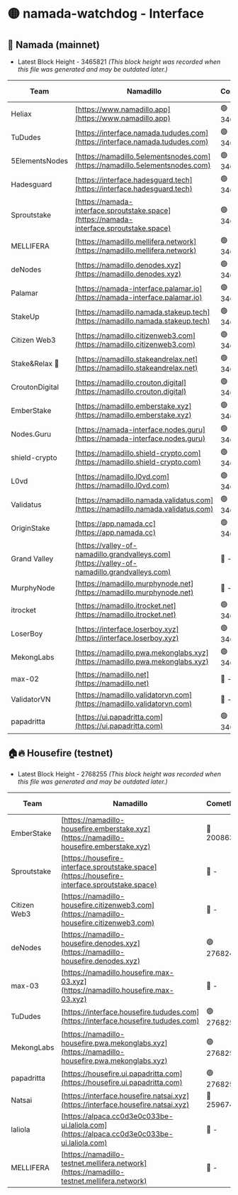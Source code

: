 # 🟡 namada-watchdog - Interface

## 🚀 Namada (mainnet)
- Latest Block Height - 3465821 *(This block height was recorded when this file was generated and may be outdated later.)*

| Team | Namadillo | CometBFT | Indexer | MASP Indexer |
|-|-|-|-|-|
| Heliax | [https://www.namadillo.app](https://www.namadillo.app) | 🟢 3465797 | 🟢 3465797 | 🟢 3465797 |
| TuDudes | [https://interface.namada.tududes.com](https://interface.namada.tududes.com) | 🟢 3465798 | 🟢 3465798 | 🟢 3465798 |
| 5ElementsNodes | [https://namadillo.5elementsnodes.com](https://namadillo.5elementsnodes.com) | 🟢 3465798 | 🟢 3465798 | 🟢 3465798 |
| Hadesguard | [https://interface.hadesguard.tech](https://interface.hadesguard.tech) | 🟢 3465799 | 🟢 3465799 | 🟢 3465799 |
| Sproutstake | [https://namada-interface.sproutstake.space](https://namada-interface.sproutstake.space) | 🟢 3465800 | 🟢 3465800 | 🟢 3465800 |
| MELLIFERA | [https://namadillo.mellifera.network](https://namadillo.mellifera.network) | 🟢 3465801 | 🟢 3465801 | 🟢 3465801 |
| deNodes | [https://namadillo.denodes.xyz](https://namadillo.denodes.xyz) | 🟢 3465802 | 🟢 3465802 | 🟢 3465802 |
| Palamar | [https://namada-interface.palamar.io](https://namada-interface.palamar.io) | 🟢 3465803 | 🟢 3465803 | 🟢 3465803 |
| StakeUp | [https://namadillo.namada.stakeup.tech](https://namadillo.namada.stakeup.tech) | 🟢 3465803 | 🟢 3465803 | 🟢 3465803 |
| Citizen Web3 | [https://namadillo.citizenweb3.com](https://namadillo.citizenweb3.com) | 🟢 3465804 | 🟢 3465801 | 🟢 3465801 |
| Stake&Relax 🦥 | [https://namadillo.stakeandrelax.net](https://namadillo.stakeandrelax.net) | 🟢 3465805 | 🟢 3465805 | 🟢 3465805 |
| CroutonDigital | [https://namadillo.crouton.digital](https://namadillo.crouton.digital) | 🟢 3465806 | 🟢 3465806 | 🟢 3465806 |
| EmberStake | [https://namadillo.emberstake.xyz](https://namadillo.emberstake.xyz) | 🟢 3465806 | 🟢 3465806 | 🟢 3465806 |
| Nodes.Guru | [https://namada-interface.nodes.guru](https://namada-interface.nodes.guru) | 🟢 3465807 | 🟢 3465807 | 🟢 3465807 |
| shield-crypto | [https://namadillo.shield-crypto.com](https://namadillo.shield-crypto.com) | 🟢 3465808 | 🟢 3465808 | 🟢 3465808 |
| L0vd | [https://namadillo.l0vd.com](https://namadillo.l0vd.com) | 🟢 3465809 | 🟢 3465808 | 🟢 3465809 |
| Validatus | [https://namadillo.namada.validatus.com](https://namadillo.namada.validatus.com) | 🟢 3465810 | 🟢 3465810 | 🟢 3465809 |
| OriginStake | [https://app.namada.cc](https://app.namada.cc) | 🟢 3465810 | 🟢 3465810 | 🟢 3465810 |
| Grand Valley | [https://valley-of-namadillo.grandvalleys.com](https://valley-of-namadillo.grandvalleys.com) | 🔴 - | 🔴 - | 🔴 - |
| MurphyNode | [https://namadillo.murphynode.net](https://namadillo.murphynode.net) | 🔴 - | 🔴 - | 🔴 - |
| itrocket | [https://namadillo.itrocket.net](https://namadillo.itrocket.net) | 🟢 3465814 | 🟢 3465814 | 🟢 3465815 |
| LoserBoy | [https://interface.loserboy.xyz](https://interface.loserboy.xyz) | 🟢 3465815 | 🟢 3465815 | 🟢 3465815 |
| MekongLabs | [https://namadillo.pwa.mekonglabs.xyz](https://namadillo.pwa.mekonglabs.xyz) | 🟢 3465816 | 🟢 3465815 | 🟢 3465816 |
| max-02 | [https://namadillo.net](https://namadillo.net) | 🔴 - | 🔴 - | 🔴 - |
| ValidatorVN | [https://namadillo.validatorvn.com](https://namadillo.validatorvn.com) | 🔴 - | 🔴 - | 🔴 - |
| papadritta | [https://ui.papadritta.com](https://ui.papadritta.com) | 🟢 3465821 | 🟢 3465821 | 🔴 - |

## 🏠🔥 Housefire (testnet)
- Latest Block Height - 2768255 *(This block height was recorded when this file was generated and may be outdated later.)*

| Team | Namadillo | CometBFT | Indexer | MASP Indexer |
|-|-|-|-|-|
| EmberStake | [https://namadillo-housefire.emberstake.xyz](https://namadillo-housefire.emberstake.xyz) | 🔴 2008636 | 🔴 - | 🔴 - |
| Sproutstake | [https://housefire-interface.sproutstake.space](https://housefire-interface.sproutstake.space) | 🔴 - | 🔴 - | 🔴 - |
| Citizen Web3 | [https://namadillo-housefire.citizenweb3.com](https://namadillo-housefire.citizenweb3.com) | 🔴 - | 🔴 - | 🔴 - |
| deNodes | [https://namadillo-housefire.denodes.xyz](https://namadillo-housefire.denodes.xyz) | 🟢 2768245 | 🟢 2768245 | 🟢 2768245 |
| max-03 | [https://namadillo.housefire.max-03.xyz](https://namadillo.housefire.max-03.xyz) | 🔴 - | 🔴 - | 🔴 - |
| TuDudes | [https://interface.housefire.tududes.com](https://interface.housefire.tududes.com) | 🟢 2768254 | 🟢 2768253 | 🟢 2768253 |
| MekongLabs | [https://namadillo-housefire.pwa.mekonglabs.xyz](https://namadillo-housefire.pwa.mekonglabs.xyz) | 🟢 2768254 | 🟢 2768254 | 🟢 2768254 |
| papadritta | [https://housefire.ui.papadritta.com](https://housefire.ui.papadritta.com) | 🟢 2768255 | 🟢 2768255 | 🟢 2768255 |
| Natsai | [https://interface.housefire.natsai.xyz](https://interface.housefire.natsai.xyz) | 🔴 2596741 | 🔴 2596741 | 🔴 2596741 |
| laliola | [https://alpaca.cc0d3e0c033be-ui.laliola.com](https://alpaca.cc0d3e0c033be-ui.laliola.com) | 🔴 - | 🔴 - | 🔴 - |
| MELLIFERA | [https://namadillo-testnet.mellifera.network](https://namadillo-testnet.mellifera.network) | 🔴 - | 🟢 2768258 | 🔴 2607259 |

